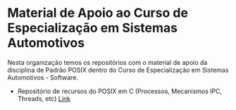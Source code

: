 # Material de Apoio ao Curso de Especialização em Sistemas Automotivos

Nesta organização temos os repositórios com o material de apoio da disciplina de Padrão POSIX dentro do Curso de Especialização em Sistemas Automotivos - Software.
 
- Repositório de recursos do POSIX em C (Processos, Mecanismos IPC, Threads, etc) [Link](https://github.com/Curso-de-Sistemas-Embarcados/Exemplos-em-C-Linux)
